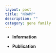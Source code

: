 ```yaml
---
layout: post
title: "NRAMP"
description: ""
category: gene family
---
```


* **Information**  

* **Publication**  


